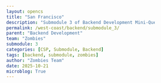 ```yaml
---
layout: opencs
title: "San Francisco"
description: "Submodule 3 of Backend Development Mini-Quest"
permalink: /west-coast/backend/submodule_3/
parent: "Backend Development"
team: "Zombies"
submodule: 3
categories: [CSP, Submodule, Backend]
tags: [backend, submodule, zombies]
author: "Zombies Team"
date: 2025-10-21
microblog: True
---
```

 
<!DOCTYPE html>
<html lang="en">
<head>
    <meta charset="UTF-8">
    <meta name="viewport" content="width=device-width, initial-scale=1.0">
    <title>San Francisco - Making API Calls</title>
    <style>
        * {
            margin: 0;
            padding: 0;
            box-sizing: border-box;
        }

        body {
            font-family: 'Segoe UI', Tahoma, Geneva, Verdana, sans-serif;
            background: #f5f5f5;
            color: #333;
            padding: 20px;
            line-height: 1.6;
        }

        .container {
            max-width: 1000px;
            margin: 0 auto;
        }

        .header {
            background: linear-gradient(135deg, #AA0000 0%, #B3995D 100%);
            color: white;
            padding: 40px;
            border-radius: 15px;
            text-align: center;
            margin-bottom: 30px;
            box-shadow: 0 10px 30px rgba(170, 0, 0, 0.2);
        }

        .header h1 {
            font-size: 2.5em;
            margin-bottom: 10px;
        }

        .header p {
            font-size: 1.2em;
            opacity: 0.95;
        }

        .section {
            background: white;
            padding: 30px;
            border-radius: 15px;
            margin-bottom: 25px;
            box-shadow: 0 5px 15px rgba(0, 0, 0, 0.1);
        }

        .section h2 {
            color: #AA0000;
            margin-bottom: 20px;
            font-size: 1.8em;
            border-bottom: 3px solid #B3995D;
            padding-bottom: 10px;
        }

        .step-number {
            display: inline-block;
            background: #AA0000;
            color: white;
            width: 40px;
            height: 40px;
            border-radius: 50%;
            text-align: center;
            line-height: 40px;
            font-weight: bold;
            margin-right: 15px;
            font-size: 1.2em;
        }

        .explanation {
            background: #f8f9fa;
            padding: 20px;
            border-radius: 10px;
            border-left: 5px solid #B3995D;
            margin: 20px 0;
        }

        .explanation h3 {
            color: #AA0000;
            margin-bottom: 10px;
            font-size: 1.2em;
        }

        .explanation p {
            color: #555;
            line-height: 1.8;
        }

        .stadium-cards {
            display: grid;
            grid-template-columns: 1fr 1fr;
            gap: 20px;
            margin: 20px 0;
        }

        .stadium-card {
            background: linear-gradient(135deg, #fff 0%, #f8f9fa 100%);
            padding: 20px;
            border-radius: 10px;
            border: 3px solid #dee2e6;
            transition: all 0.3s;
        }

        .stadium-card:hover {
            border-color: #B3995D;
            transform: translateY(-5px);
            box-shadow: 0 5px 20px rgba(0, 0, 0, 0.15);
        }

        .stadium-card h3 {
            color: #AA0000;
            margin-bottom: 10px;
            font-size: 1.3em;
        }

        .stadium-card .info {
            color: #666;
            margin: 5px 0;
        }

        .interactive-box {
            background: #f8f9fa;
            padding: 25px;
            border-radius: 10px;
            margin: 20px 0;
            border: 2px dashed #B3995D;
        }

        .interactive-box h3 {
            color: #AA0000;
            margin-bottom: 15px;
        }

        .key-display {
            background: white;
            padding: 15px;
            border-radius: 8px;
            font-family: 'Courier New', monospace;
            border: 2px solid #dee2e6;
            margin: 15px 0;
            color: #333;
            font-size: 1em;
            min-height: 50px;
            display: flex;
            align-items: center;
        }

        .generate-btn {
            background: linear-gradient(135deg, #AA0000 0%, #B3995D 100%);
            color: white;
            border: none;
            padding: 12px 30px;
            border-radius: 8px;
            font-weight: bold;
            cursor: pointer;
            font-size: 1em;
            transition: all 0.3s;
        }

        .generate-btn:hover {
            transform: scale(1.05);
            box-shadow: 0 5px 15px rgba(170, 0, 0, 0.3);
        }

        .url-builder {
            margin: 20px 0;
        }

        .url-part {
            margin-bottom: 15px;
        }

        .url-part label {
            display: block;
            font-weight: bold;
            color: #AA0000;
            margin-bottom: 5px;
        }

        .url-part select, .url-part input {
            width: 100%;
            padding: 12px;
            border: 2px solid #dee2e6;
            border-radius: 8px;
            font-size: 1em;
        }

        .url-part select:focus, .url-part input:focus {
            outline: none;
            border-color: #B3995D;
        }

        .constructed-url {
            background: #2c3e50;
            color: #00ff00;
            padding: 20px;
            border-radius: 10px;
            font-family: 'Courier New', monospace;
            font-size: 0.95em;
            word-break: break-all;
            margin-top: 15px;
            min-height: 60px;
        }

        .call-btn {
            background: #B3995D;
            color: white;
            border: none;
            padding: 15px 40px;
            border-radius: 8px;
            font-weight: bold;
            cursor: pointer;
            font-size: 1.1em;
            width: 100%;
            margin-top: 15px;
            transition: all 0.3s;
        }

        .call-btn:hover:not(:disabled) {
            background: #9d864f;
            transform: scale(1.02);
        }

        .call-btn:disabled {
            background: #ccc;
            cursor: not-allowed;
        }

        .response-area {
            margin-top: 20px;
            display: none;
        }

        .response-area.active {
            display: block;
            animation: slideIn 0.3s ease-out;
        }

        @keyframes slideIn {
            from {
                opacity: 0;
                transform: translateY(-10px);
            }
            to {
                opacity: 1;
                transform: translateY(0);
            }
        }

        .loading {
            text-align: center;
            padding: 30px;
            color: #AA0000;
            font-weight: bold;
        }

        .spinner {
            border: 4px solid #f3f3f3;
            border-top: 4px solid #AA0000;
            border-radius: 50%;
            width: 40px;
            height: 40px;
            animation: spin 1s linear infinite;
            margin: 0 auto 15px;
        }

        @keyframes spin {
            0% { transform: rotate(0deg); }
            100% { transform: rotate(360deg); }
        }

        .json-display {
            background: #2c3e50;
            color: #00ff00;
            padding: 20px;
            border-radius: 8px;
            font-family: 'Courier New', monospace;
            font-size: 0.9em;
            white-space: pre-wrap;
            max-height: 300px;
            overflow-y: auto;
            margin: 15px 0;
        }

        .parsed-data {
            background: white;
            border: 3px solid #B3995D;
            border-radius: 10px;
            padding: 20px;
            margin-top: 15px;
        }

        .data-row {
            display: flex;
            justify-content: space-between;
            padding: 12px;
            background: #f8f9fa;
            border-radius: 6px;
            margin-bottom: 10px;
        }

        .data-label {
            font-weight: bold;
            color: #AA0000;
        }

        .data-value {
            color: #333;
            font-family: 'Courier New', monospace;
        }

        .success-message {
            background: #d4edda;
            border: 2px solid #28a745;
            padding: 15px;
            border-radius: 8px;
            color: #155724;
            margin: 15px 0;
        }

        .key-takeaway {
            background: linear-gradient(135deg, #AA0000 0%, #B3995D 100%);
            color: white;
            padding: 30px;
            border-radius: 12px;
            text-align: center;
            font-size: 1.2em;
            line-height: 1.8;
            box-shadow: 0 10px 30px rgba(170, 0, 0, 0.2);
        }

        .highlight {
            background: rgba(255, 255, 255, 0.2);
            padding: 3px 8px;
            border-radius: 4px;
            font-weight: bold;
        }

        /* Quiz Styles */
        .quiz-section {
            background: white;
            padding: 30px;
            border-radius: 15px;
            margin-top: 30px;
            border: 3px solid #B3995D;
            box-shadow: 0 5px 15px rgba(0, 0, 0, 0.1);
        }

        .quiz-section h2 {
            color: #AA0000;
            text-align: center;
            margin-bottom: 30px;
            font-size: 2em;
        }

        .quiz-question {
            background: #f8f9fa;
            padding: 25px;
            border-radius: 12px;
            margin-bottom: 25px;
            display: none;
        }

        .quiz-question.active {
            display: block;
            animation: slideIn 0.3s ease-out;
        }

        .question-number {
            background: #B3995D;
            color: white;
            padding: 5px 15px;
            border-radius: 20px;
            font-weight: bold;
            display: inline-block;
            margin-bottom: 15px;
        }

        .question-text {
            color: #333;
            font-size: 1.3em;
            margin-bottom: 20px;
            line-height: 1.6;
        }

        .quiz-options {
            display: grid;
            gap: 12px;
            margin-top: 20px;
        }

        .quiz-option {
            background: white;
            padding: 15px 20px;
            border-radius: 8px;
            border: 2px solid #dee2e6;
            cursor: pointer;
            transition: all 0.3s;
            color: #333;
            font-size: 1.05em;
        }

        .quiz-option:hover {
            border-color: #B3995D;
            background: #fff9e6;
            transform: translateX(5px);
        }

        .quiz-option.selected {
            border-color: #AA0000;
            background: #ffe6e6;
            font-weight: bold;
        }

        .quiz-option.correct {
            border-color: #28a745;
            background: #d4edda;
            color: #155724;
        }

        .quiz-option.incorrect {
            border-color: #dc3545;
            background: #f8d7da;
            color: #721c24;
        }

        .quiz-feedback {
            margin-top: 20px;
            padding: 15px;
            border-radius: 8px;
            display: none;
        }

        .quiz-feedback.show {
            display: block;
            animation: slideIn 0.3s ease-out;
        }

        .quiz-feedback.correct {
            background: #d4edda;
            border: 2px solid #28a745;
            color: #155724;
        }

        .quiz-feedback.incorrect {
            background: #f8d7da;
            border: 2px solid #dc3545;
            color: #721c24;
        }

        .next-btn {
            background: linear-gradient(135deg, #AA0000 0%, #B3995D 100%);
            color: white;
            border: none;
            padding: 12px 30px;
            border-radius: 8px;
            font-weight: bold;
            cursor: pointer;
            margin-top: 20px;
            font-size: 1em;
            display: none;
        }

        .next-btn.show {
            display: inline-block;
        }

        .next-btn:hover {
            transform: scale(1.05);
        }

        .quiz-complete {
            text-align: center;
            padding: 40px;
            display: none;
        }

        .quiz-complete.show {
            display: block;
            animation: slideIn 0.5s ease-out;
        }

        .quiz-score {
            font-size: 3em;
            color: #AA0000;
            font-weight: bold;
            margin: 20px 0;
        }

        .restart-btn {
            background: #B3995D;
            color: white;
            border: none;
            padding: 15px 40px;
            border-radius: 8px;
            font-weight: bold;
            cursor: pointer;
            margin-top: 20px;
            font-size: 1.1em;
        }

        .restart-btn:hover {
            background: #9d864f;
            transform: scale(1.05);
        }

        .drag-item {
            background: white;
            border: 2px solid #AA0000;
            padding: 15px;
            margin: 10px 0;
            border-radius: 8px;
            cursor: move;
            text-align: center;
            font-weight: bold;
            color: #333;
        }

        .drag-item:hover {
            background: #ffe6e6;
        }

        .drop-zone {
            background: white;
            border: 2px dashed #dee2e6;
            padding: 20px;
            margin: 10px 0;
            border-radius: 8px;
            min-height: 60px;
            display: flex;
            align-items: center;
            justify-content: center;
            color: #999;
        }

        .drop-zone.filled {
            border-color: #28a745;
            background: #d4edda;
            color: #155724;
        }

        .drop-zone.drag-over {
            background: #fff9e6;
            border-color: #B3995D;
        }

        @media (max-width: 768px) {
            .stadium-cards {
                grid-template-columns: 1fr;
            }
        }
    </style>
</head>
<body>
    <div class="container">
        <div class="header">
            <h1>🏟️ Stop 2: San Francisco</h1>
            <p>Learn How to Make Complete API Calls</p>
        </div>

        <div class="section">
            <h2>Meet the San Francisco Stadiums</h2>
            <div class="stadium-cards">
                <div class="stadium-card">
                    <h3>🏀 Chase Center</h3>
                    <div class="info"><strong>Team:</strong> Golden State Warriors</div>
                    <div class="info"><strong>Capacity:</strong> 18,064 fans</div>
                    <div class="info"><strong>Opened:</strong> 2019</div>
                    <div class="info"><strong>Championships:</strong> 7 NBA Titles</div>
                </div>
                <div class="stadium-card">
                    <h3>🏈 Levi's Stadium</h3>
                    <div class="info"><strong>Team:</strong> San Francisco 49ers</div>
                    <div class="info"><strong>Capacity:</strong> 68,500 fans</div>
                    <div class="info"><strong>Opened:</strong> 2014</div>
                    <div class="info"><strong>Championships:</strong> 5 Super Bowls</div>
                </div>
            </div>
        </div>

        <div class="section">
            <h2><span class="step-number">1</span> Get Your API Key</h2>
            <div class="explanation">
                <h3>What is an API Key?</h3>
                <p>An API key is like a special password that proves you have permission to access data. Think of it like a stadium pass - without it, you can't get in! Real sports apps need API keys to get live scores and stats.</p>
            </div>

            <div class="interactive-box">
                <h3>🔑 Generate Your Access Key:</h3>
                <div class="key-display" id="keyDisplay">Click the button below to generate your API key...</div>
                <button class="generate-btn" onclick="generateKey()">🔓 Generate API Key</button>
                <div id="keySuccess"></div>
            </div>
        </div>

        <div class="section">
            <h2><span class="step-number">2</span> Build Your API Request</h2>
            <div class="explanation">
                <h3>What is an API Request?</h3>
                <p>An API request is like asking a specific question. You need to tell the computer: WHERE to look (URL), WHAT you want (which stadium), and WHO you are (your API key). Let's build one!</p>
            </div>

            <div class="interactive-box">
                <h3>🔨 Build Your Request URL:</h3>
                <div class="url-builder">
                    <div class="url-part">
                        <label>Step 1: Select which stadium data you want:</label>
                        <select id="stadiumSelect" onchange="updateURL()">
                            <option value="">-- Choose a stadium --</option>
                            <option value="chase_center">🏀 Chase Center (Warriors)</option>
                            <option value="levis_stadium">🏈 Levi's Stadium (49ers)</option>
                        </select>
                    </div>
                    <div class="constructed-url" id="constructedURL">
                        Select a stadium above to see your API request URL...
                    </div>
                </div>
            </div>
        </div>

        <div class="section">
            <h2><span class="step-number">3</span> Send the Request & Get Data</h2>
            <div class="explanation">
                <h3>Making the API Call</h3>
                <p>When you click "Send Request," your computer asks the server: "Give me information about this stadium." The server looks it up and sends back the data in JSON format - a way computers organize information.</p>
            </div>

            <button class="call-btn" id="sendBtn" onclick="sendRequest()" disabled>
                🚀 Send API Request
            </button>

            <div id="responseArea" class="response-area"></div>
        </div>

        <div class="key-takeaway">
            <p>🎯 <span class="highlight">What You Learned:</span> Making an API call has 3 steps: Get permission (API key), Build your request (URL), Send it and receive data (JSON response). Every app that shows live sports data does exactly this!</p>
        </div>

        <!-- Quiz Section -->
        <div class="quiz-section">
            <h2>🎯 Test Your Knowledge</h2>
            
            <div class="quiz-question active" id="q1">
                <div class="question-number">Question 1 of 3</div>
                <div class="question-text">What is an API key used for?</div>
                <div class="quiz-options">
                    <div class="quiz-option" onclick="selectOption(1, 0, false)">A) To make your computer faster</div>
                    <div class="quiz-option" onclick="selectOption(1, 1, true)">B) To prove you have permission to access the data</div>
                    <div class="quiz-option" onclick="selectOption(1, 2, false)">C) To encrypt your password</div>
                    <div class="quiz-option" onclick="selectOption(1, 3, false)">D) To store data on your computer</div>
                </div>
                <div class="quiz-feedback" id="feedback1"></div>
                <button class="next-btn" id="next1" onclick="nextQuestion(2)">Next Question →</button>
            </div>

            <div class="quiz-question" id="q2">
                <div class="question-number">Question 2 of 3</div>
                <div class="question-text">Drag the steps of making an API call into the correct order:</div>
                <div style="margin: 20px 0;">
                    <div style="margin-bottom: 20px;">
                        <strong style="color: #AA0000;">Available Steps (drag these):</strong>
                        <div id="draggables">
                            <div class="drag-item" draggable="true" data-step="3">Receive the data response</div>
                            <div class="drag-item" draggable="true" data-step="1">Get an API key</div>
                            <div class="drag-item" draggable="true" data-step="2">Build the request URL</div>
                        </div>
                    </div>
                    <div>
                        <strong style="color: #AA0000;">Correct Order (drop here):</strong>
                        <div class="drop-zone" data-position="1">1st: Drop here</div>
                        <div class="drop-zone" data-position="2">2nd: Drop here</div>
                        <div class="drop-zone" data-position="3">3rd: Drop here</div>
                    </div>
                </div>
                <button class="generate-btn" onclick="checkDragDrop()" style="margin-top: 20px;">Check Answer</button>
                <div class="quiz-feedback" id="feedback2"></div>
                <button class="next-btn" id="next2" onclick="nextQuestion(3)">Next Question →</button>
            </div>

            <div class="quiz-question" id="q3">
                <div class="question-number">Question 3 of 3</div>
                <div class="question-text">Which stadium has a larger capacity?</div>
                <div class="quiz-options">
                    <div class="quiz-option" onclick="selectOption(3, 0, false)">A) Chase Center (18,064 fans)</div>
                    <div class="quiz-option" onclick="selectOption(3, 1, true)">B) Levi's Stadium (68,500 fans)</div>
                    <div class="quiz-option" onclick="selectOption(3, 2, false)">C) They have the same capacity</div>
                </div>
                <div class="quiz-feedback" id="feedback3"></div>
                <button class="next-btn" id="next3" onclick="showResults()">See Results →</button>
            </div>

            <div class="quiz-complete" id="quizComplete">
                <h3 style="color: #AA0000; font-size: 2em; margin-bottom: 20px;">🎉 Quiz Complete!</h3>
                <div class="quiz-score" id="finalScore">3/3</div>
                <p style="color: #666; font-size: 1.2em; margin-bottom: 20px;" id="scoreMessage">Perfect! You understand APIs!</p>
                <button class="restart-btn" onclick="restartQuiz()">🔄 Retake Quiz</button>
            </div>
        </div>
    </div>

    <script>
        const stadiumData = {
            chase_center: {
                name: "Chase Center",
                team: "Golden State Warriors",
                sport: "Basketball (NBA)",
                capacity: 18064,
                opened: 2019,
                location: "San Francisco, CA",
                championships: 7,
                cost: "$1.4 Billion"
            },
            levis_stadium: {
                name: "Levi's Stadium",
                team: "San Francisco 49ers",
                sport: "Football (NFL)",
                capacity: 68500,
                opened: 2014,
                location: "Santa Clara, CA",
                championships: 5,
                cost: "$1.3 Billion"
            }
        };

        let currentKey = null;
        let selectedStadium = null;
        let score = 0;

        function generateKey() {
            const chars = 'ABCDEFGHIJKLMNOPQRSTUVWXYZabcdefghijklmnopqrstuvwxyz0123456789';
            let key = 'sf_';
            for (let i = 0; i < 20; i++) {
                key += chars.charAt(Math.floor(Math.random() * chars.length));
            }
            
            currentKey = key;
            document.getElementById('keyDisplay').textContent = key;
            document.getElementById('keySuccess').innerHTML = `
                <div class="success-message" style="margin-top: 15px;">
                    ✅ <strong>Success!</strong> Your API key has been generated. You can now make requests!
                </div>
            `;
            
            updateURL();
        }

        function updateURL() {
            const stadium = document.getElementById('stadiumSelect').value;
            selectedStadium = stadium;
            
            if (!stadium) {
                document.getElementById('constructedURL').textContent = 'Select a stadium above to see your API request URL...';
                document.getElementById('sendBtn').disabled = true;
                return;
            }
            
            let url = `https://api.sfsports.com/v1/stadium/${stadium}?format=json`;
            
            if (currentKey) {
                url += `&api_key=${currentKey}`;
                document.getElementById('sendBtn').disabled = false;
            } else {
                document.getElementById('sendBtn').disabled = true;
            }
            
            document.getElementById('constructedURL').textContent = url;
        }

        function sendRequest() {
            const responseArea = document.getElementById('responseArea');
            responseArea.classList.add('active');
            
            responseArea.innerHTML = `
                <div class="loading">
                    <div class="spinner"></div>
                    <p>Sending request to server...</p>
                </div>
            `;
            
            setTimeout(() => {
                const data = stadiumData[selectedStadium];
                const response = {
                    status: 200,
                    message: "Success",
                    timestamp: new Date().toISOString(),
                    data: data
                };
                
                responseArea.innerHTML = `
                    <div class="success-message">
                        ✅ <strong>Request Successful!</strong> The server found the data and sent it back.
                    </div>
                    <h3 style="color: #AA0000; margin: 20px 0 10px 0;">📥 Raw JSON Response:</h3>
                    <div class="json-display">${JSON.stringify(response, null, 2)}</div>
                    <h3 style="color: #AA0000; margin: 20px 0 10px 0;">📊 Parsed Data (Easy to Read):</h3>
                    <div class="parsed-data">
                        <div class="data-row">
                            <span class="data-label">Stadium Name:</span>
                            <span class="data-value">${data.name}</span>
                        </div>
                        <div class="data-row">
                            <span class="data-label">Team:</span>
                            <span class="data-value">${data.team}</span>
                        </div>
                        <div class="data-row">
                            <span class="data-label">Sport:</span>
                            <span class="data-value">${data.sport}</span>
                        </div>
                        <div class="data-row">
                            <span class="data-label">Capacity:</span>
                            <span class="data-value">${data.capacity.toLocaleString()} fans</span>
                        </div>
                        <div class="data-row">
                            <span class="data-label">Opened:</span>
                            <span class="data-value">${data.opened}</span>
                        </div>
                        <div class="data-row">
                            <span class="data-label">Championships:</span>
                            <span class="data-value">${data.championships}</span>
                        </div>
                        <div class="data-row">
                            <span class="data-label">Cost to Build:</span>
                            <span class="data-value">${data.cost}</span>
                        </div>
                    </div>
                    <div class="explanation" style="margin-top: 20px;">
                        <h3>💡 What Just Happened?</h3>
                        <p>The server received your request, looked up ${data.name} in its database, and sent back all the information as JSON. Your browser then converted (parsed) that JSON into a readable format!</p>
                    </div>
                `;
                
                responseArea.scrollIntoView({ behavior: 'smooth', block: 'nearest' });
            }, 1500);
        }

        // Quiz Functions
        function selectOption(questionNum, optionIndex, isCorrect) {
            const options = document.querySelectorAll(`#q${questionNum} .quiz-option`);
            options.forEach(opt => opt.classList.remove('selected', 'correct', 'incorrect'));
            
            const selected = options[optionIndex];
            selected.classList.add('selected');
            
            setTimeout(() => {
                const feedback = document.getElementById(`feedback${questionNum}`);
                if (isCorrect) {
                    selected.classList.add('correct');
                    feedback.className = 'quiz-feedback correct show';
                    feedback.textContent = '✅ Correct! Great job!';
                    score++;